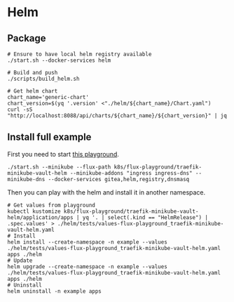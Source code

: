 # Helm

## Package

```shell
# Ensure to have local helm registry available
./start.sh --docker-services helm

# Build and push
./scripts/build_helm.sh

# Get helm chart
chart_name='generic-chart'
chart_version=$(yq '.version' <"./helm/${chart_name}/Chart.yaml")
curl -sS "http://localhost:8088/api/charts/${chart_name}/${chart_version}" | jq
```

## Install full example

First you need to start [this playground](../k8s/flux-playground/traefik-minikube-vault-helm/readme.md).

```shell
./start.sh --minikube --flux-path k8s/flux-playground/traefik-minikube-vault-helm --minikube-addons "ingress ingress-dns" --minikube-dns --docker-services gitea,helm,registry,dnsmasq
```

Then you can play with the helm and install it in another namespace.

```shell
# Get values from playground
kubectl kustomize k8s/flux-playground/traefik-minikube-vault-helm/application/apps | yq '. | select(.kind == "HelmRelease") | .spec.values' > ./helm/tests/values-flux-playground_traefik-minikube-vault-helm.yaml
# Install
helm install --create-namespace -n example --values ./helm/tests/values-flux-playground_traefik-minikube-vault-helm.yaml apps ./helm
# Update
helm upgrade --create-namespace -n example --values ./helm/tests/values-flux-playground_traefik-minikube-vault-helm.yaml apps ./helm
# Uninstall
helm uninstall -n example apps
```
